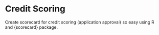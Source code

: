 # Credit Scoring

Create scorecard for credit scoring (application approval) so easy using R and {scorecard} package.